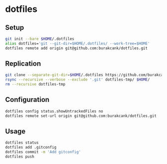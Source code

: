 # dotfiles

## Setup
```sh
git init --bare $HOME/.dotfiles
alias dotfiles='git --git-dir=$HOME/.dotfiles/ --work-tree=$HOME'
dotfiles remote add origin git@github.com:burakcank/dotfiles.git
```

## Replication
```sh
git clone --separate-git-dir=$HOME/.dotfiles https://github.com/burakcank/dotfiles.git dotfiles-tmp
rsync --recursive --verbose --exclude '.git' dotfiles-tmp/ $HOME/
rm --recursive dotfiles-tmp
```

## Configuration
```sh
dotfiles config status.showUntrackedFiles no
dotfiles remote set-url origin git@github.com:burakcank/dotfiles.git
```

## Usage
```sh
dotfiles status
dotfiles add .gitconfig
dotfiles commit -m 'Add gitconfig'
dotfiles push
```
